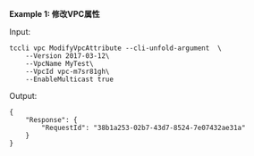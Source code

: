 **Example 1: 修改VPC属性**



Input: 

```
tccli vpc ModifyVpcAttribute --cli-unfold-argument  \
    --Version 2017-03-12\
    --VpcName MyTest\
    --VpcId vpc-m7sr81gh\
    --EnableMulticast true
```

Output: 
```
{
    "Response": {
        "RequestId": "38b1a253-02b7-43d7-8524-7e07432ae31a"
    }
}
```

